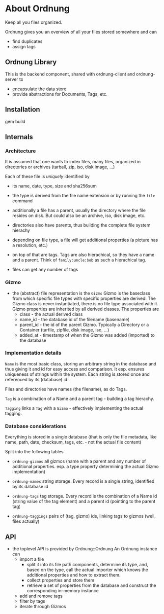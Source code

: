 # About Ordnung

Keep all you files organized.

Ordnung gives you an overview of all your files stored somewhere and can

* find duplicates
* assign tags

## Ordnung Library

This is the backend component, shared with ordnung-client and
ordnung-server to

* encapsulate the data store
* provide abstractions for Documents, Tags, etc.

## Installation

gem build

## Internals

### Architecture

It is assumed that one wants to index files, many files, organized in
directories or archives (tarball, zip, iso, disk image, ...)

Each of these file is *uniquely* identified by
- its name, date, type, size and sha256sum
 - the type is derived from the file name extension
   or by running the `file` command

- additionally a file has a parent, usually the directory where the
  file resides on disk. But could also be an archive, iso, disk image,
  etc.

- directories also have parents, thus building the complete file
  system hierachy

- depending on file type, a file will get additional properties
  (a picture has a resolution, etc.)

- on top of that are tags. Tags are also hierachical, so they
  have a name and a parent.
  Think of `family:uncle:bob` as such a hierachical tag.

- files can get any number of tags

### Gizmo

- the (abstract) file representation is the `Gizmo`
  Gizmo is the baseclass from which specific file types with specific
  properties are derived.
  The Gizmo class is never instantiated, there is no file type
  associated with it.
  Gizmo properties are inherited by all derived classes. The
properties are
  - class - the actual derived class
  - name_id - the database id of the filename (basename)
  - parent_id - the id of the parent Gizmo. Typically a Directory or a
    Container (tarfile, zipfile, disk image, iso, ...)
  - added_at - timestamp of when the Gizmo was added (imported) to the
    database

### Implementation details

`Name` is the most basic class, storing an arbitrary string in the
database and thus giving it and id for easy access and comparison.
It esp. ensures uniqueness of strings within the system. Each string
is stored once and referenced by its (database) id.

Files and directories have names (the filename), as do Tags.

`Tag` is a combination of a Name and a parent tag - building a tag
hierachy.

`Tagging` links a `Tag` with a `Gizmo` - effectively implementing the
actual tagging.


### Database considerations

Everything is stored in a single database (that is only the file
metadata, like name, path, date, checksum, tags, etc. - not the actual
file content)

Split into the following tables

- `ordnung-gizmos`
  all gizmos (name with a parent and any number of additional
  properties. esp. a type property determining the actual Gizmo
  implementation)

- `ordnung-names`
  string storage. Every record is a single string, identified by its
  database id

- `ordnung-tags`
  tag storage. Every record is the combination of a Name id (string
  value of the tag element) and a parent id (pointing to the parent tag)

- `ordnung-taggings`
  pairs of (tag, gizmo) ids, linking tags to gizmos (well, files
  actually)

## API

- the toplevel API is provided by Ordnung::Ordnung
  An Ordnung instance can
  - import a file
    - split it into its file path components, determine its type, and,
      based on the type, call the actual importer which knows the
      additional properties and how to extract them.
    - collect properties and store them
    - retrieve a set of properties from the database and construct the
      corresponding in-memory instance
  - add and remove tags
  - filter by tags
  - iterate through Gizmos
